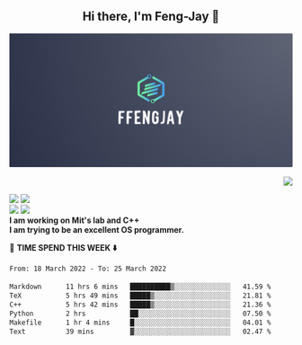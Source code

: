 <h2 align="center"> Hi there, I'm Feng-Jay 👋 </h2>  

![](https://github.com/Feng-Jay/DataStruct/blob/master/Image/1.png)  

<img align="right" src="https://github-readme-stats.vercel.app/api?username=Feng-Jay&show_icons=true&icon_color=CE1D2D&text_color=718096&bg_color=ffffff&hide_title=true" />


&emsp;

![](https://visitor-badge.glitch.me/badge?page_id=Feng-Jay.readme)
![](https://img.shields.io/badge/Concentrate-Cpp-blue)  
![](https://img.shields.io/badge/Rust-primer-orange)
![](https://img.shields.io/badge/Target-OS-9cf)  
**I am working on Mit's lab and C++**  
**I am trying to be an excellent OS programmer.**  


📘 **TIME SPEND THIS WEEK ⬇️**
<!--START_SECTION:waka-->

```text
From: 18 March 2022 - To: 25 March 2022

Markdown      11 hrs 6 mins   ██████████▒░░░░░░░░░░░░░░   41.59 %
TeX           5 hrs 49 mins   █████▒░░░░░░░░░░░░░░░░░░░   21.81 %
C++           5 hrs 42 mins   █████▒░░░░░░░░░░░░░░░░░░░   21.36 %
Python        2 hrs           ██░░░░░░░░░░░░░░░░░░░░░░░   07.50 %
Makefile      1 hr 4 mins     █░░░░░░░░░░░░░░░░░░░░░░░░   04.01 %
Text          39 mins         ▓░░░░░░░░░░░░░░░░░░░░░░░░   02.47 %
```

<!--END_SECTION:waka-->
